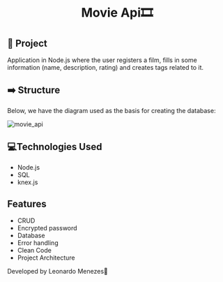 <h1 align = "center"> Movie Api🎞️</h1> 

<h2>📁 Project </h2>
<p> Application in Node.js where the user registers a film, fills in some information (name, description, rating) and creates tags related to it.</p>

<h2>➡️ Structure </h2>
<p> Below, we have the diagram used as the basis for creating the database: </p>

![movie_api](https://github.com/leonardomenezes7/movies_api/assets/145611761/a79dafae-ab34-43ee-b58f-11a66806769a)

## 💻Technologies Used
- Node.js
- SQL
- knex.js

## 󠀻󠀻󠀻󠀻󠀻󠀻Features
- CRUD
- Encrypted password
- Database
- Error handling
- Clean Code
- Project Architecture


<p>Developed by Leonardo Menezes👋</p>

